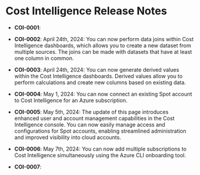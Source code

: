 # Cost Intelligence Release Notes

* **COI-0001**:

* **COI-0002**: April 24th, 2024: You can now perform data joins within Cost Intelligence dashboards, which allows you to create a new dataset from multiple sources. The joins can be made with datasets that have at least one column in common.
  
* **COI-0003**: April 24th, 2024: You can now generate derived values within the Cost Intelligence dashboards. Derived values allow you to perform calculations and create new columns based on existing data. 

* **COI-0004**:  May 1, 2024: You can now connect an existing Spot account to Cost Intelligence for an Azure subscription.

* **COI-0005**: May 5th, 2024: The update of this page introduces enhanced user and account management capabilities in the Cost Intelligence console. You can now easily manage access and configurations for Spot accounts, enabling streamlined administration and improved visibility into cloud accounts.

* **COI-0006**: May 7th, 2024: You can now add multiple subscriptions to Cost Intelligence simultaneously using the Azure CLI onboarding tool. 

* **COI-0007**: 
